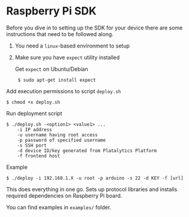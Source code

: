 # Raspberry Pi SDK

Before you dive in to setting up the SDK for your device there are some instructions that need to be followed along.

1. You need a `linux`-based environment to setup
2. Make sure you have `expect` utility installed

   Get `expect` on Ubuntu/Debian

        $ sudo apt-get install expect

Add execution permissions to script `deploy.sh`

    $ chmod +x deploy.sh

Run deployment script

    $ ./deploy.sh -<option1> <value1> ...
        -i IP address
        -u username having root access
        -p password of specified username
        -s SSH port
        -d device ID/key generated from Platalytics Platform
        -f frontend host

Example

    $ ./deploy -i 192.168.1.X -u root -p arduino -s 22 -d KEY -f [url]


This does everything in one go. Sets up protocol libraries and installs required dependencies on Raspberry Pi board.

You can find examples in `examples/` folder.